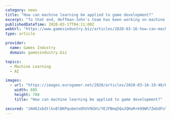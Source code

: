 ```yaml
---
category: news
title: "How can machine learning be applied to game development?"
excerpt: "To that end, Hoffman-John's team has been working on machine learning to help address some common pain points and bottlenecks developers have. The team is composed primarily of game developers with a number of engineers in the mix to help apply some of Google's existing technology to game prototypes. Hoffman-John says they look at the work with ..."
publishedDateTime: 2020-03-17T04:11:00Z
webUrl: "https://www.gamesindustry.biz/articles/2020-03-16-how-can-machine-learning-be-applied-to-game-development"
type: article

provider:
  name: Games Industry
  domain: gamesindustry.biz

topics:
  - Machine Learning
  - AI

images:
  - url: "https://images.eurogamer.net/2020/articles/2020-03-16-19-40/ErinHoffmanJohn644.jpg"
    width: 885
    height: 708
    title: "How can machine learning be applied to game development?"

secured: "zN462xbdtlkvBlBKPqubmteOhUV9Gkh/YEJFBmq5QaJQHaR+b99Wh7ZmGdFuY/X1791JDa4V9o49yowJ0CG48PV6XTGYaBzlTTzuAeGsPGGffzbfDJe930FiRPi9uBiGMqBPTHtfJG3WPIiE/ItP0k1JbdbvSwIpOr+MtiieZ1GMPhvKnNHQklzrDtSEky4gbMmENZtpSGf/i3s4VnEs6G/ixOqs184nSVX5xz9G7ufxd78XU0duaA4rVNHfdCVdI4s7sS3Dei3hh/TEc0l5FWti+v333mv0Dr4DDELwelFIVZhgglTrn4Z4FN1Xk+QS;rdQ4BoqWT9UJkOdR87u4wg=="
---
```


